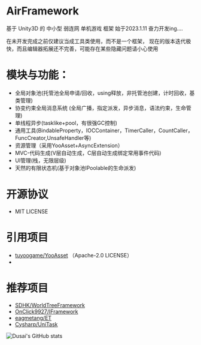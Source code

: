 # AirFramework
基于 Unity3D 的 中小型 弱连网 单机游戏 框架
始于2023.1.11  奋力开发ing....

在未开发完成之前仅建议当成工具类使用，而不是一个框架，
现在的版本迭代极快，而且编辑器拓展还不完善，可能存在某些隐藏问题请小心使用

# 模块与功能：
- 全局对象池(托管池全局申请/回收，using释放，非托管池创建，计时回收，基类管理)
- 协变约束全局消息系统 (全局广播，指定派发，异步消息，语法约束，生命管理)
- 单线程异步(tasklike+pool，有很强GC控制)
- 通用工具(BindableProperty，IOCContainer，TimerCaller，CountCaller，FuncCreator,UnsafeHandler等)
- 资源管理（采用YooAsset+AsyncExtension）
- MVC-代码生成(V层自动生成，C层自动生成绑定常用事件代码)
- UI管理(栈，无限层级)
- 天然的有限状态机(基于对象池IPoolable的生命派发)

# 开源协议
- MIT LICENSE

# 引用项目
- [tuyoogame/YooAsset](https://github.com/tuyoogame/YooAsset)  （Apache-2.0 LICENSE）
- 
# 推荐项目
- [SDHK/WorldTreeFramework](https://github.com/SDHK/WorldTreeFramework)
- [OnClick9927/IFramework](https://github.com/OnClick9927/IFramework)
- [eagmetang/ET](https://github.com/egametang/ET)
- [Cysharp/UniTask](https://github.com/Cysharp/UniTask)

![Dusai's GitHub stats](https://github-readme-stats.vercel.app/api?username=stacklens)
